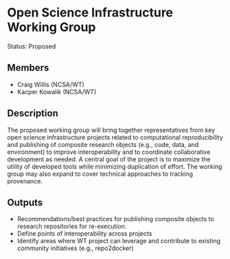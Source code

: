 # Open Science Infrastructure Working Group

Status: Proposed

## Members
* Craig Willis (NCSA/WT)
* Kacper Kowalik (NCSA/WT)

## Description
The proposed working group will bring together representatives from key open science infrastructure projects related to computational reproducibility and publishing of composite research objects (e.g., code, data, and environment) to improve interoperability and to coordinate collaborative development as needed. A central goal of the project is to maximize the utility of developed tools while minimizing duplication of effort. The working group may also expand to cover technical approaches to tracking provenance.

## Outputs
* Recommendations/best practices for publishing composite objects to research repositories for re-execution.
* Define points of interoperability across projects
* Identify areas where WT project can leverage and contribute to existing community initiatives (e.g., repo2docker)
